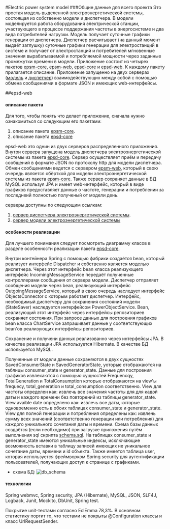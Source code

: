 #Electric power system model
###Общие данные для всего проекта
Это простая модель выделенной электроэнергетической системы, состоящая из собственно модели и диспетчера. В модели моделируется работа оборудования электрической станции, участвующего в процессе поддержания частоты в энергосистеме и два вида потребителей нагрузки. Модель получает суточные графики генерации от диспетчера. Диспетчер расчитывает (на данный момент выдаёт заглушку) суточные графики генерации для электростанций в системе и получает от электростанций и потребителей мгновенные значения вырабатываемой и потребляемой мощности через заданные промежутки времени в модели. Приложение состоит из четырех пакетов [epsm-core](https://github.com/epsm/epsm-core), [epsm-web](https://github.com/epsm/epsm-web), [epsd-core](https://github.com/epsm/epsd-core) и [epsd-web](https://github.com/epsm/epsd-web). К каждому пакету прилагается описание. Приложение запущенно на двух серверах ([модель](http://model-epsm.rhcloud.com/) и [диспетчер](http://dispatcher-epsm.rhcloud.com/app/history)) взаимодействующих между собой с помощью обмена сообщениями в формате JSON и имеющих web-интерфейсы.

##epsd-web
#### описание пакета
Для того, чтобы понять что делает приложение, сначала нужно ознакомиться со следующим его пакетами:

1. описание пакета [epsm-core](https://github.com/epsm/epsm-core).
2. описание пакета [epsd-core](https://github.com/epsm/epsd-core)

epsd-web это однин из двух серверов распределенного приложения. Внутри сервера запущена модель диспетчера электроэнергетической системы из пакета [epsd-core](https://github.com/epsm/epsd-core). Сервер осуществляет приём и передачу сообщений  в формате JSON по протоколу http для модели диспетчера. 
Обмен сообщениями ведется с сервером [epsm-web](https://github.com/epsm/epsm-web), который в свою очередь является обёрткой для модели электроэнергетической системы из пакета [epsm-core](https://github.com/epsm/epsm-core).
Также сервер сохраняет данные в БД MySQL используя JPA и имеет web-интерфейc, который в виде графиков предоставляет данные о частоте, генерации и потреблении за последнеий полностью полученый от модели день.

серверы доступны по следующим ссылкам:

1. [сервер диспетчера электроэнергетической системы](http://dispatcher-epsm.rhcloud.com/app/history).
2. [сервер модели электроэнергетической системы](http://model-epsm.rhcloud.com/)

#### особености реализации

Для лучшего понимания следует посмотреть диаграмму класов в разделе особенности реализации пакета [epsd-core](https://github.com/epsm/epsd-core).

Внутри контейнера Spring c помощью фабрики создаётся bean, который реализует интерфейс Dispatcher и собственно является моделью диспетчера. Через этот интерфейс bean класса реализующего интерфейс IncomingMessageService передаёт полученные контроллерами сообщения от сервера модели. Диспетчер отпраляет сообщения модели через bean, реализующий интерфейс OutgoingMessageService, который в свою очередь наследует интерфейс ObjectsConnector с которым работает диспетчер. Интерфейс, необходимый диспетчеру для сохранения состояний модели (StateSaver) наследуется интерфейсом PowerObjectService. Bean, реализующий этот интерфейс через интерфейсы репозиториев сохраняет состояния. При запросе данных для построения графиков bean класса ChartService запрашивает данные у соответствующих bean'ов реализующих интерфейсы репозиториев.

Сохранение и получени данных реализованно через интерфейсы JPA. В качестве реализации JPA используется Hibernate. В качестве БД используется MySQL.

Полученные от модели данные сохраняются в двух сущностях SavedConsumerState и SavedGeneratorState, уоторые отображаются на таблицы  consumer_state и generator_state. Данные для построения графиков извлекаются с помощью сущностей Frequencqy, TotalGeneration и TotalConsumption которые отображаются на view'ы frequecy, total\_generation и total\_consumption соответственно.
View для частоты определен как: извлечь все значения частоты для для кадой даты и каждого времени без повторений из таблицы generator\_state.
View avaible date определено как: извлечь все даты, которые одновременно есть в обоих таблицах consumer\_state и generator\_state.
View для полной генерации и потребления определены как: извлечь сумму всех значений (соответственно генерации или потребления) для каждого уникального сочетания даты и времени. Схема базы данных создаётся (если необходимо) при загрузке приложения путём выполнения sql скрипта [schema.sql](https://github.com/epsm/epsd-web/blob/master/src/main/resources/schema.sql). На таблицах consumer\_state и generator\_state имеются уникальные индексы, исключающие возможность вставки в таблицу записей имеющих не уникальное сочетание даты, времени и id объекта. 
Также имеется таблица user, которая используется фреймворком Spring security для аутентификации пользователей, получающих доступ к странице с графиками.

+ схема БД: 
![db_schema](https://cloud.githubusercontent.com/assets/16285736/12760202/f1dd2378-c9ed-11e5-9b3c-9305d0c5093c.jpg)

#### технологии
Spring webmvc, Spring security, JPA (Hibernate), MySQL, JSON, SLF4J, Logback, Junit, Mockito, DbUnit, Spring test.

Покрытие unit-тестами согласно EclEmma 78,3%. В основном статистику портит то, что тестами не покрыты @Configuration классы и класс UrlRequestSender.